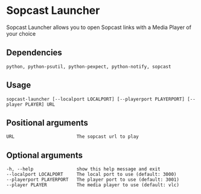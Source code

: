 # Sopcast Launcher
Sopcast Launcher allows you to open Sopcast links with a Media Player of your choice

## Dependencies
    python, python-psutil, python-pexpect, python-notify, sopcast

## Usage
    sopcast-launcher [--localport LOCALPORT] [--playerport PLAYERPORT] [--player PLAYER] URL

## Positional arguments
    URL                       The sopcast url to play

## Optional arguments
    -h, --help                show this help message and exit
    --localport LOCALPORT     The local port to use (default: 3000)
    --playerport PLAYERPORT   The player port to use (default: 3001)
    --player PLAYER           The media player to use (default: vlc)
